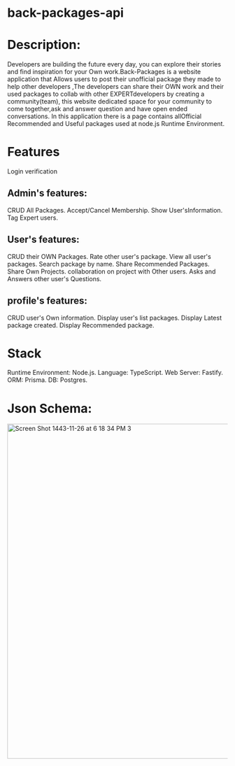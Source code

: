# back-packages-api

# Description:

Developers are building the future every day, you can explore their stories and find inspiration for your Own work.Back-Packages is a website application that Allows users to post their unofficial package they made to help other developers ,The developers can share their OWN work and their used packages to collab with other EXPERTdevelopers by creating a community(team), this website dedicated space for your community to come together,ask and answer question and have open ended conversations. In this application there is a page contains allOfficial Recommended and Useful packages used at node.js Runtime Environment.

# Features
Login
verification

## Admin's features:

CRUD All Packages.
Accept/Cancel Membership.
Show User'sInformation.
Tag Expert users.

## User's features:

CRUD their OWN Packages.
Rate other user's package.
View all user's packages.
Search package by name.
Share Recommended Packages.
Share Own Projects.
collaboration on project with Other users.
Asks and Answers other user's Questions.

## profile's features:

CRUD user's Own information.
Display user's list packages.
Display Latest package created.
Display Recommended package.

# Stack

Runtime Environment: Node.js.
Language: TypeScript.
Web Server: Fastify.
ORM: Prisma.
DB: Postgres.


# Json Schema:

<img width="766" alt="Screen Shot 1443-11-26 at 6 18 34 PM 3" src="https://user-images.githubusercontent.com/103120574/176056296-19e42a6c-86e5-4dc6-a5f4-44d5e452851c.png">



